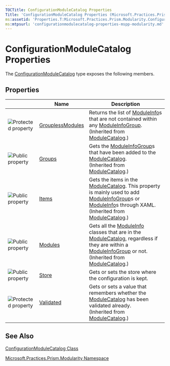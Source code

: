 ```yaml
---
TOCTitle: ConfigurationModuleCatalog Properties
Title: 'ConfigurationModuleCatalog Properties (Microsoft.Practices.Prism.Modularity)'
ms:assetid: 'Properties.T:Microsoft.Practices.Prism.Modularity.ConfigurationModuleCatalog'
ms:mtpsurl: 'configurationmodulecatalog-properties-mspp-modularity.md'
---
```


# ConfigurationModuleCatalog Properties

The [ConfigurationModuleCatalog](https://msdn.microsoft.com/library/microsoft.practices.prism.modularity.configurationmodulecatalog) type exposes the following members.

## Properties

<span id="propertyTableToggle"></span>
<table>

<thead>
<tr class="header">
<th> </th>
<th>Name</th>
<th>Description</th>
</tr>
</thead>
<tbody>
<tr class="odd">
<td><img src="https://msdn.microsoft.com/en-us/Gg431158.protproperty(en-us,PandP.50).gif" title="Protected property" /></td>
<td><a href="https://msdn.microsoft.com/library/microsoft.practices.prism.modularity.modulecatalog.grouplessmodules">GrouplessModules</a></td>
<td><div class="summary">
Returns the list of <a href="https://msdn.microsoft.com/library/microsoft.practices.prism.modularity.moduleinfo">ModuleInfo</a>s that are not contained within any <a href="https://msdn.microsoft.com/library/microsoft.practices.prism.modularity.moduleinfogroup">ModuleInfoGroup</a>.
</div>
(Inherited from <a href="https://msdn.microsoft.com/library/microsoft.practices.prism.modularity.modulecatalog">ModuleCatalog</a>.)</td>
</tr>
<tr class="even">
<td><img src="https://msdn.microsoft.com/en-us/Gg431158.pubproperty(en-us,PandP.50).gif" title="Public property" /></td>
<td><a href="https://msdn.microsoft.com/library/microsoft.practices.prism.modularity.modulecatalog.groups">Groups</a></td>
<td><div class="summary">
Gets the <a href="https://msdn.microsoft.com/library/microsoft.practices.prism.modularity.moduleinfogroup">ModuleInfoGroup</a>s that have been added to the <a href="https://msdn.microsoft.com/library/microsoft.practices.prism.modularity.modulecatalog">ModuleCatalog</a>.
</div>
(Inherited from <a href="https://msdn.microsoft.com/library/microsoft.practices.prism.modularity.modulecatalog">ModuleCatalog</a>.)</td>
</tr>
<tr class="odd">
<td><img src="https://msdn.microsoft.com/en-us/Gg431158.pubproperty(en-us,PandP.50).gif" title="Public property" /></td>
<td><a href="https://msdn.microsoft.com/library/microsoft.practices.prism.modularity.modulecatalog.items">Items</a></td>
<td><div class="summary">
Gets the items in the <a href="https://msdn.microsoft.com/library/microsoft.practices.prism.modularity.modulecatalog">ModuleCatalog</a>. This property is mainly used to add <a href="https://msdn.microsoft.com/library/microsoft.practices.prism.modularity.moduleinfogroup">ModuleInfoGroup</a>s or <a href="https://msdn.microsoft.com/library/microsoft.practices.prism.modularity.moduleinfo">ModuleInfo</a>s through XAML.
</div>
(Inherited from <a href="https://msdn.microsoft.com/library/microsoft.practices.prism.modularity.modulecatalog">ModuleCatalog</a>.)</td>
</tr>
<tr class="even">
<td><img src="https://msdn.microsoft.com/en-us/Gg431158.pubproperty(en-us,PandP.50).gif" title="Public property" /></td>
<td><a href="https://msdn.microsoft.com/library/microsoft.practices.prism.modularity.modulecatalog.modules">Modules</a></td>
<td><div class="summary">
Gets all the <a href="https://msdn.microsoft.com/library/microsoft.practices.prism.modularity.moduleinfo">ModuleInfo</a> classes that are in the <a href="https://msdn.microsoft.com/library/microsoft.practices.prism.modularity.modulecatalog">ModuleCatalog</a>, regardless if they are within a <a href="https://msdn.microsoft.com/library/microsoft.practices.prism.modularity.moduleinfogroup">ModuleInfoGroup</a> or not.
</div>
(Inherited from <a href="https://msdn.microsoft.com/library/microsoft.practices.prism.modularity.modulecatalog">ModuleCatalog</a>.)</td>
</tr>
<tr class="odd">
<td><img src="https://msdn.microsoft.com/en-us/Gg431158.pubproperty(en-us,PandP.50).gif" title="Public property" /></td>
<td><a href="https://msdn.microsoft.com/library/microsoft.practices.prism.modularity.configurationmodulecatalog.store">Store</a></td>
<td><div class="summary">
Gets or sets the store where the configuration is kept.
</div></td>
</tr>
<tr class="even">
<td><img src="https://msdn.microsoft.com/en-us/Gg431158.protproperty(en-us,PandP.50).gif" title="Protected property" /></td>
<td><a href="https://msdn.microsoft.com/library/microsoft.practices.prism.modularity.modulecatalog.validated">Validated</a></td>
<td><div class="summary">
Gets or sets a value that remembers whether the <a href="https://msdn.microsoft.com/library/microsoft.practices.prism.modularity.modulecatalog">ModuleCatalog</a> has been validated already.
</div>
(Inherited from <a href="https://msdn.microsoft.com/library/microsoft.practices.prism.modularity.modulecatalog">ModuleCatalog</a>.)</td>
</tr>
</tbody>
</table>

## See Also
[ConfigurationModuleCatalog Class](https://msdn.microsoft.com/library/microsoft.practices.prism.modularity.configurationmodulecatalog)

[Microsoft.Practices.Prism.Modularity Namespace](https://msdn.microsoft.com/library/microsoft.practices.prism.modularity)
